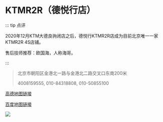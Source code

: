 # KTMR2R（德悦行店）

::: tip 点评

2020年12月KTM大德良驹闭店之后，德悦行KTMR2R店成为目前北京唯一一家KTMR2R 4S店铺。

售后技师推荐：欧国海，人称海哥。

:::

> 北京市朝阳区金港北一路与金港北二路交叉口东南200米
>
> 4008159555, 010-84318808, 010-50855100


[高德地图链接](https://surl.amap.com/5pKgpo8s3UA)

[百度地图链接](https://j.map.baidu.com/21/CK3)


[![](https://p.pstatp.com/origin/ffd500025f349818c72b)](https://p.pstatp.com/origin/ffd500025f349818c72b)
